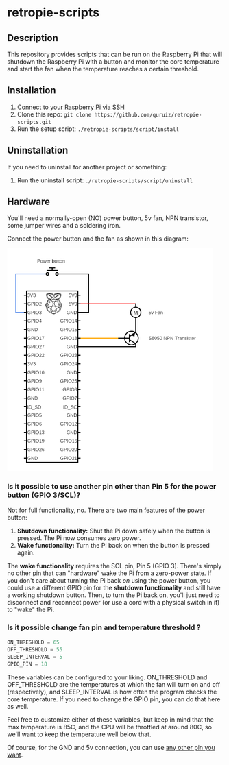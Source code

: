 # retropie-scripts

## Description

This repository provides scripts that can be run on the Raspberry Pi that will
shutdown the Raspberry Pi with a button and monitor the core temperature and start
the fan when the temperature reaches a certain threshold.

## Installation

1. [Connect to your Raspberry Pi via SSH](https://howchoo.com/g/mgi3mdnlnjq/how-to-log-in-to-a-raspberry-pi-via-ssh)
1. Clone this repo: `git clone https://github.com/quruiz/retropie-scripts.git`
1. Run the setup script: `./retropie-scripts/script/install`

## Uninstallation

If you need to uninstall for another project or something:

1. Run the uninstall script: `./retropie-scripts/script/uninstall`

## Hardware

You'll need a normally-open (NO) power button, 5v fan, NPN transistor, some jumper wires and a soldering iron.

Connect the power button and the fan as shown in this diagram:

![Connection Diagram](https://raw.githubusercontent.com/quruiz/retropie-scripts/master/circuit.png)


### Is it possible to use another pin other than Pin 5 for the power button (GPIO 3/SCL)?

Not for full functionality, no. There are two main features of the power button:

1. **Shutdown functionality:** Shut the Pi down safely when the button is pressed. The Pi now consumes zero power.
1. **Wake functionality:** Turn the Pi back on when the button is pressed again.

The **wake functionality** requires the SCL pin, Pin 5 (GPIO 3). There's simply no other pin that can "hardware" wake the Pi from a zero-power state. If you don't care about turning the Pi back _on_ using the power button, you could use a different GPIO pin for the **shutdown functionality** and still have a working shutdown button. Then, to turn the Pi back on, you'll just need to disconnect and reconnect power (or use a cord with a physical switch in it) to "wake" the Pi.


### Is it possible change fan pin and temperature threshold ?

```python
ON_THRESHOLD = 65 
OFF_THRESHOLD = 55
SLEEP_INTERVAL = 5
GPIO_PIN = 18
```

These variables can be configured to your liking. ON_THRESHOLD and OFF_THRESHOLD are the temperatures at which the fan will turn on and off (respectively), and SLEEP_INTERVAL is how often the program checks the core temperature. If you need to change the GPIO pin, you can do that here as well.

Feel free to customize either of these variables, but keep in mind that the max temperature is 85C, and the CPU will be throttled at around 80C, so we'll want to keep the temperature well below that.


Of course, for the GND and 5v connection, you can use [any other pin you want](https://pinout.xyz/).
